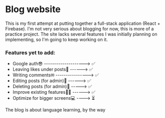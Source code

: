# Blog website

This is my first attempt at putting together a full-stack application (React + Firebase).
I'm not very serious about blogging for now, this is more of a practice project.
The site lacks several features I was initially planning on implementing, so I'm going to keep working on it.

### Features yet to add:

- Google auth😎 --------------------> ✅
- Leaving likes under posts💚 ------> ✅
- Writing comments✉ ----------------> ✅
- Editing posts (for admin)📝 ------> ✅
- Deleting posts (for admin)🚮 -----> ✅
- Improve existing features👷‍♂️ ------> ✅
- Optimize for bigger screens💻 ----> ⏳

The blog is about language learning, by the way

